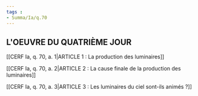 ```yaml
---
tags : 
- Summa/Ia/q.70
---
```


## L'OEUVRE DU QUATRIÈME JOUR

[[CERF Ia, q. 70, a. 1|ARTICLE 1 : La production des luminaires]]

[[CERF Ia, q. 70, a. 2|ARTICLE 2 : La cause finale de la production des luminaires]]

[[CERF Ia, q. 70, a. 3|ARTICLE 3 : Les luminaires du ciel sont-ils animés ?]]

